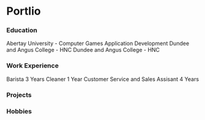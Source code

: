 # Portlio

### Education
Abertay University - Computer Games Application Development
Dundee and Angus College - HNC
Dundee and Angus College - HNC


### Work Experience
Barista 3 Years
Cleaner 1 Year
Customer Service and Sales Assisant 4 Years

### Projects

### Hobbies
